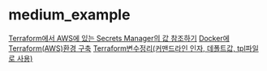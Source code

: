 # medium_example

[Terraform에서 AWS에 있는 Secrets Manager의 값 참조하기](terraform/cc7e964084b3)
[Docker에 Terraform(AWS)환경 구축](terraform/747c75037ad4)
[Terraform변수정리(커맨드라인 인자, 데폴트값, tpl파일로 사용)](terraform/385f3ba4338b)